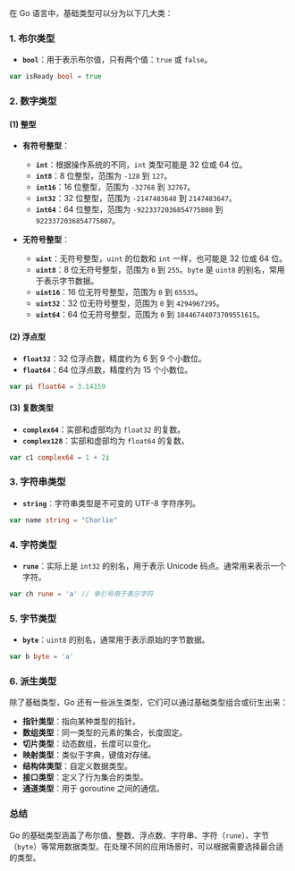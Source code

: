 在 Go 语言中，基础类型可以分为以下几大类：

### 1. **布尔类型**
- **`bool`**：用于表示布尔值，只有两个值：`true` 或 `false`。

```go
var isReady bool = true
```

### 2. **数字类型**

#### (1) **整型**
- **有符号整型**：
  - **`int`**：根据操作系统的不同，`int` 类型可能是 32 位或 64 位。
  - **`int8`**：8 位整型，范围为 `-128` 到 `127`。
  - **`int16`**：16 位整型，范围为 `-32768` 到 `32767`。
  - **`int32`**：32 位整型，范围为 `-2147483648` 到 `2147483647`。
  - **`int64`**：64 位整型，范围为 `-9223372036854775808` 到 `9223372036854775807`。

- **无符号整型**：
  - **`uint`**：无符号整型，`uint` 的位数和 `int` 一样，也可能是 32 位或 64 位。
  - **`uint8`**：8 位无符号整型，范围为 `0` 到 `255`。`byte` 是 `uint8` 的别名，常用于表示字节数据。
  - **`uint16`**：16 位无符号整型，范围为 `0` 到 `65535`。
  - **`uint32`**：32 位无符号整型，范围为 `0` 到 `4294967295`。
  - **`uint64`**：64 位无符号整型，范围为 `0` 到 `18446744073709551615`。

#### (2) **浮点型**
- **`float32`**：32 位浮点数，精度约为 6 到 9 个小数位。
- **`float64`**：64 位浮点数，精度约为 15 个小数位。

```go
var pi float64 = 3.14159
```

#### (3) **复数类型**
- **`complex64`**：实部和虚部均为 `float32` 的复数。
- **`complex128`**：实部和虚部均为 `float64` 的复数。

```go
var c1 complex64 = 1 + 2i
```

### 3. **字符串类型**
- **`string`**：字符串类型是不可变的 UTF-8 字符序列。

```go
var name string = "Charlie"
```

### 4. **字符类型**
- **`rune`**：实际上是 `int32` 的别名，用于表示 Unicode 码点。通常用来表示一个字符。

```go
var ch rune = 'a' // 单引号用于表示字符
```

### 5. **字节类型**
- **`byte`**：`uint8` 的别名，通常用于表示原始的字节数据。

```go
var b byte = 'a'
```

### 6. **派生类型**
除了基础类型，Go 还有一些派生类型，它们可以通过基础类型组合或衍生出来：

- **指针类型**：指向某种类型的指针。
- **数组类型**：同一类型的元素的集合，长度固定。
- **切片类型**：动态数组，长度可以变化。
- **映射类型**：类似于字典，键值对存储。
- **结构体类型**：自定义数据类型。
- **接口类型**：定义了行为集合的类型。
- **通道类型**：用于 goroutine 之间的通信。

### 总结
Go 的基础类型涵盖了布尔值、整数、浮点数、字符串、字符（`rune`）、字节（`byte`）等常用数据类型。在处理不同的应用场景时，可以根据需要选择最合适的类型。
